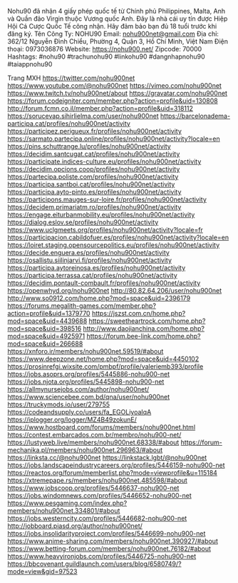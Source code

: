 Nohu90 đã nhận 4 giấy phép quốc tế từ Chính phủ Philippines, Malta, Anh và Quần đảo Virgin thuộc Vương quốc Anh. Đây là nhà cái uy tín được Hiệp Hội Cá Cược Quốc Tế công nhận. Hãy đảm bảo bạn đủ 18 tuổi trước khi đăng ký.
Tên Công Ty: NOHU90
Email: nohu900net@gmail.com
Địa chỉ: 362/12 Nguyễn Đình Chiểu, Phường 4, Quận 3, Hồ Chí Minh, Việt Nam
Điện thoại: 0973036876
Website: https://nohu900.net/
Zipcode: 70000
Hashtags: #nohu90 #trachunohu90 #linkohu90 #dangnhapnohu90 #taiappnohu90

Trang MXH
https://twitter.com/nohu900net
https://www.youtube.com/@nohu900net
https://vimeo.com/nohu900net
https://www.twitch.tv/nohu900net/about
https://gravatar.com/nohu900net
https://forum.codeigniter.com/member.php?action=profile&uid=130808
http://forum.fcmn.co.il/member.php?action=profile&uid=318112
https://sorucevap.sihirlielma.com/user/nohu900net
https://barcelonadema-participa.cat/profiles/nohu900net/activity
https://participez.perigueux.fr/profiles/nohu900net/activity
https://sarmato.partecipa.online/profiles/nohu900net/activity?locale=en
https://pins.schuttrange.lu/profiles/nohu900net/activity
https://decidim.santcugat.cat/profiles/nohu900net/activity
https://participate.indices-culture.eu/profiles/nohu900net/activity
https://decidim.opcions.coop/profiles/nohu900net/activity
https://partecipa.poliste.com/profiles/nohu900net/activity
https://participa.santboi.cat/profiles/nohu900net/activity
https://participa.ayto-pinto.es/profiles/nohu900net/activity
https://participons.mauges-sur-loire.fr/profiles/nohu900net/activity
https://decidem.primariatm.ro/profiles/nohu900net/activity
https://engage.eiturbanmobility.eu/profiles/nohu900net/activity
https://dialog.eslov.se/profiles/nohu900net/activity
https://www.uclgmeets.org/profiles/nohu900net/activity?locale=fr
https://participacion.cabildofuer.es/profiles/nohu900net/activity?locale=en
https://loiret.staging.opensourcepolitics.eu/profiles/nohu900net/activity
https://decide.enguera.es/profiles/nohu900net/activity
https://osallistu.siilinjarvi.fi/profiles/nohu900net/activity
https://participa.aytoreinosa.es/profiles/nohu900net/activity
https://participa.terrassa.cat/profiles/nohu900net/activity
https://decidim.pontault-combault.fr/profiles/nohu900net/activity
https://openwhyd.org/nohu900net
http://80.82.64.206/user/nohu900net
http://www.so0912.com/home.php?mod=space&uid=2396179
https://forums.megalith-games.com/member.php?action=profile&uid=1379770
https://jszst.com.cn/home.php?mod=space&uid=4439688
https://sweetheartrock.com/home.php?mod=space&uid=398516
http://www.daojianchina.com/home.php?mod=space&uid=4925971
https://forum.bee-link.com/home.php?mod=space&uid=266688
https://xnforo.ir/members/nohu900net.59519/#about
https://www.deepzone.net/home.php?mod=space&uid=4450102
https://prosinrefgi.wixsite.com/pmbpf/profile/valeriemb393/profile
https://jobs.asoprs.org/profiles/5445886-nohu900-net
https://jobs.njota.org/profiles/5445898-nohu900-net
https://allmynursejobs.com/author/nohu900net/
https://www.sciencebee.com.bd/qna/user/nohu900net
https://truckymods.io/user/279755
https://codeandsupply.co/users/fa_EGOLiyoaIqA
https://iplogger.org/logger/MZ4B49zokunE/
https://www.hostboard.com/forums/members/nohu900net.html
https://contest.embarcados.com.br/membro/nohu900-net/
https://lustyweb.live/members/nohu900net.68338/#about
https://forum-mechanika.pl/members/nohu900net.296963/#about
https://linksta.cc/@nohu900net
https://linkstack.lgbt/@nohu900net
https://jobs.landscapeindustrycareers.org/profiles/5446159-nohu900-net
https://reactos.org/forum/memberlist.php?mode=viewprofile&u=115184
https://xtremepape.rs/members/nohu900net.485598/#about
https://www.jobscoop.org/profiles/5446637-nohu900-net
https://jobs.windomnews.com/profiles/5446652-nohu900-net
https://www.pesgaming.com/index.php?members/nohu900net.334801/#about
https://jobs.westerncity.com/profiles/5446682-nohu900-net
http://jobboard.piasd.org/author/nohu900net/
https://jobs.insolidarityproject.com/profiles/5446699-nohu900-net
https://www.anime-sharing.com/members/nohu900net.390927/#about
https://www.betting-forum.com/members/nohu900net.76182/#about
https://www.heavyironjobs.com/profiles/5446725-nohu900-net
https://bbcovenant.guildlaunch.com/users/blog/6580749/?mode=view&gid=97523
